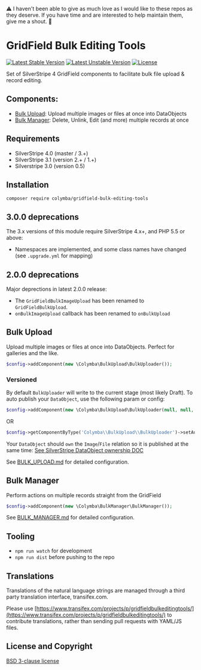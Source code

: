 :warning: I haven't been able to give as much love as I would like to these repos as they deserve. If you have time and are interested to help maintain them, give me a shout. :rotating_light:

GridField Bulk Editing Tools
============================

[![Latest Stable Version](https://poser.pugx.org/colymba/gridfield-bulk-editing-tools/v/stable.svg)](https://github.com/colymba/GridFieldBulkEditingTools/releases)
[![Latest Unstable Version](https://poser.pugx.org/colymba/gridfield-bulk-editing-tools/v/unstable.svg)](https://github.com/colymba/GridFieldBulkEditingTools/tree/master)
[![License](https://poser.pugx.org/colymba/gridfield-bulk-editing-tools/license.svg)](#license-and-copyright)

Set of SilverStripe 4 GridField components to facilitate bulk file upload & record editing.


## Components:
* [Bulk Upload](#bulk-upload): Upload multiple images or files at once into DataObjects
* [Bulk Manager](#bulk-manager): Delete, Unlink, Edit (and more) multiple records at once

## Requirements
* SilverStripe 4.0 (master / 3.+)
* SilverStripe 3.1 (version 2.+ / 1.+)
* Silverstripe 3.0 (version 0.5)

## Installation
`composer require colymba/gridfield-bulk-editing-tools`

## 3.0.0 deprecations
The 3.x versions of this module require SilverStripe 4.x+, and PHP 5.5 or above:

* Namespaces are implemented, and some class names have changed (see `.upgrade.yml` for mapping)

## 2.0.0 deprecations
Major deprections in latest 2.0.0 release:
* The `GridFieldBulkImageUpload` has been renamed to `GridFieldBulkUpload`.
* `onBulkImageUpload` callback has been renamed to `onBulkUpload`

## Bulk Upload
Upload multiple images or files at once into DataObjects. Perfect for galleries and the like.

```php
$config->addComponent(new \Colymba\BulkUpload\BulkUploader());
```

### Versioned
By default `BulkUploader` will write to the current stage (most likely Draft). To auto publish your `DataObject`, use the following param or config:
```php
$config->addComponent(new \Colymba\BulkUpload\BulkUploader(null, null, true));
```
OR
```php
$config->getComponentByType('Colymba\\BulkUpload\\BulkUploader')->setAutoPublishDataObject(true);
```

Your `DataObject` should `own` the `Image`/`File` relation so it is published at the same time: [See SilverStripe DataObject ownership DOC](https://github.com/silverstripe/silverstripe-framework/blob/4.0/docs/en/02_Developer_Guides/00_Model/10_Versioning.md#dataobject-ownership)

See [BULK_UPLOAD.md](docs/en/BULK_UPLOAD.md) for detailed configuration.

## Bulk Manager
Perform actions on multiple records straight from the GridField

```php
$config->addComponent(new \Colymba\BulkManager\BulkManager());
```

See [BULK_MANAGER.md](docs/en//BULK_MANAGER.md) for detailed configuration.

## Tooling
* `npm run watch` for development
* `npm run dist` before pushing to the repo

## Translations

Translations of the natural language strings are managed through a third party translation interface, transifex.com.

Please use [https://www.transifex.com/projects/p/gridfieldbulkeditingtools/](https://www.transifex.com/projects/p/gridfieldbulkeditingtools/) to contribute translations, rather than sending pull requests with YAML/JS files.

## License and Copyright

[BSD 3-clause license](LICENSE)
